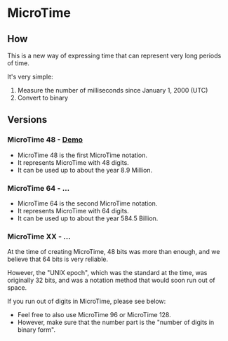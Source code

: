 # MicroTime

## How
This is a new way of expressing time that can represent very long periods of time.

It's very simple:
1. Measure the number of milliseconds since January 1, 2000 (UTC)
2. Convert to binary

## Versions

### MicroTime 48 - [Demo](https://kamu.jp/microtime/48/)
- MicroTime 48 is the first MicroTime notation.
- It represents MicroTime with 48 digits.
- It can be used up to about the year 8.9 Million.

### MicroTime 64 - ...
- MicroTime 64 is the second MicroTime notation.
- It represents MicroTime with 64 digits.
- It can be used up to about the year 584.5 Billion.

### MicroTime XX - ...
At the time of creating MicroTime, 48 bits was more than enough, and we believe that 64 bits is very reliable.

However, the "UNIX epoch", which was the standard at the time, was originally 32 bits, and was a notation method that would soon run out of space.

If you run out of digits in MicroTime, please see below:
- Feel free to also use MicroTime 96 or MicroTime 128.
- However, make sure that the number part is the "number of digits in binary form".
